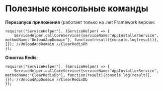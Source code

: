 # Полезные консольные команды
**Перезапуск приложения** (работает только на .net Framework версии:
```
require(["ServiceHelper"], (ServiceHelper) => {
    ServiceHelper.callCoreService({serviceName:"AppInstallerService", methodName:"UnloadAppDomain"}, function(result){console.log(result)}, {}); //UnloadAppDomain //ClearRedisDb
});
```

**Очистка Redis**:
```
require(["ServiceHelper"], (ServiceHelper) => {
    ServiceHelper.callCoreService({serviceName:"AppInstallerService", methodName:"ClearRedisDb"}, function(result){console.log(result)}, {}); //UnloadAppDomain //ClearRedisDb
});
```
